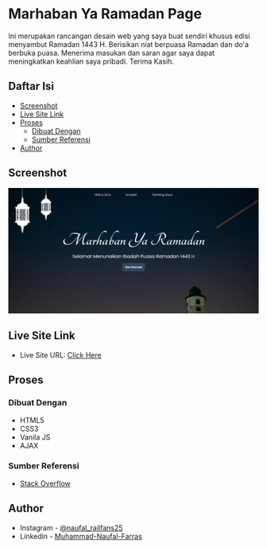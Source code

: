 # Marhaban Ya Ramadan Page

Ini merupakan rancangan desain web yang saya buat sendiri khusus edisi menyambut Ramadan 1443 H. Berisikan niat berpuasa Ramadan dan do'a berbuka puasa. Menerima masukan dan saran agar saya dapat meningkatkan keahlian saya pribadi. Terima Kasih.

## Daftar Isi

- [Screenshot](#screenshot)
- [Live Site Link](#live-site-link)
- [Proses](#proses)
  - [Dibuat Dengan](#dibuat-dengan)
  - [Sumber Referensi](#sumber-referensi)
- [Author](#author)

## Screenshot

![](./images/Screenshot.png)

## Live Site Link

- Live Site URL: [Click Here](https://naufalf25.github.io/Marhaban-Ya-Ramadan-Page/)

## Proses

### Dibuat Dengan

- HTML5
- CSS3
- Vanila JS
- AJAX

### Sumber Referensi

- [Stack Overflow](https://stackoverflow.com/)

## Author

- Instagram - [@naufal_railfans25](https://www.instagram.com/naufal_railfans25/)
- Linkedin - [Muhammad-Naufal-Farras](https://www.linkedin.com/in/muhammad-naufal-farras-2605a2200/)
